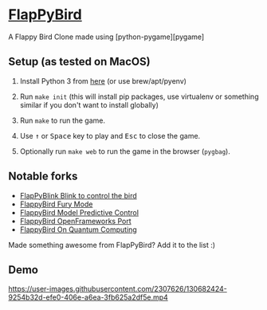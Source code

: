 [FlapPyBird](https://sourabhv.github.io/FlapPyBird)
===============

A Flappy Bird Clone made using [python-pygame][pygame]

Setup (as tested on MacOS)
---------------------------

1. Install Python 3 from [here](https://www.python.org/download/releases/) (or use brew/apt/pyenv)

1. Run `make init` (this will install pip packages, use virtualenv or something similar if you don't want to install globally)

1. Run `make` to run the game.

1. Use <kbd>&uarr;</kbd> or <kbd>Space</kbd> key to play and <kbd>Esc</kbd> to close the game.

2. Optionally run `make web` to run the game in the browser (`pygbag`).

Notable forks
-------------
- [FlapPyBlink Blink to control the bird](https://github.com/sero583/FlappyBlink)
- [FlappyBird Fury Mode](https://github.com/Cc618/FlapPyBird)
- [FlappyBird Model Predictive Control](https://github.com/philzook58/FlapPyBird-MPC)
- [FlappyBird OpenFrameworks Port](https://github.com/TheLogicMaster/ofFlappyBird)
- [FlappyBird On Quantum Computing](https://github.com/WingCode/QuFlapPyBird)

Made something awesome from FlapPyBird? Add it to the list :)


Demo
----------

https://user-images.githubusercontent.com/2307626/130682424-9254b32d-efe0-406e-a6ea-3fb625a2df5e.mp4
